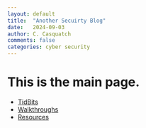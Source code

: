 ```yaml
---
layout: default
title:  "Another Secuirty Blog"
date:   2024-09-03
author: C. Casquatch
comments: false
categories: cyber security
---
```


# This is the main page. 

* [TidBits](./_posts/TidBits/TidBitsMain.md)
* [Walkthroughs](./_posts/Walkthroughs/Walkthrough_Main.md)
* [Resources](./Resources-page.html)

